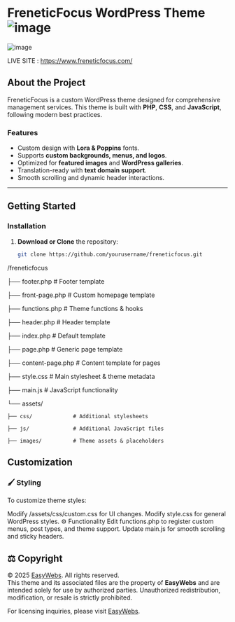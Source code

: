 # FreneticFocus WordPress Theme![image](https://github.com/user-attachments/assets/05f957ba-9a81-42ac-86d3-296b51b52afe)


![image](https://github.com/user-attachments/assets/86852657-650e-4fb8-95a1-ae0b3eb2aa61)

LIVE SITE : https://www.freneticfocus.com/ 
 

##  About the Project

FreneticFocus is a custom WordPress theme designed for comprehensive management services. This theme is built with **PHP**, **CSS**, and **JavaScript**, following modern best practices.

###  Features
-  Custom design with **Lora & Poppins** fonts.
-  Supports **custom backgrounds, menus, and logos**.
-  Optimized for **featured images** and **WordPress galleries**.
-  Translation-ready with **text domain support**.
-  Smooth scrolling and dynamic header interactions.

---

##  Getting Started

###  Installation

1. **Download or Clone** the repository:
   ```sh
   git clone https://github.com/yourusername/freneticfocus.git


/freneticfocus

├── footer.php           # Footer template

├── front-page.php       # Custom homepage template

├── functions.php        # Theme functions & hooks

├── header.php           # Header template

├── index.php            # Default template

├── page.php             # Generic page template

├── content-page.php     # Content template for pages

├── style.css            # Main stylesheet & theme metadata

├── main.js              # JavaScript functionality

└── assets/

    ├── css/             # Additional stylesheets

    ├── js/              # Additional JavaScript files
    
    ├── images/          # Theme assets & placeholders


##  Customization
### 🖌 Styling

To customize theme styles:

Modify /assets/css/custom.css for UI changes.
Modify style.css for general WordPress styles.
⚙️ Functionality
Edit functions.php to register custom menus, post types, and theme support.
Update main.js for smooth scrolling and sticky headers.


## ⚖️ Copyright

© 2025 [EasyWebs](https://easywebs.uk/). All rights reserved.  
This theme and its associated files are the property of **EasyWebs** and are intended solely for use by authorized parties. Unauthorized redistribution, modification, or resale is strictly prohibited.  

For licensing inquiries, please visit [EasyWebs](https://easywebs.uk/).
